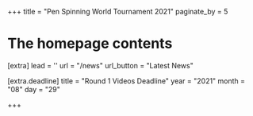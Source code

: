 +++
title = "Pen Spinning World Tournament 2021"
paginate_by = 5


# The homepage contents
[extra]
lead = ''
url = "/news"
url_button = "Latest News"

[extra.deadline]
title = "Round 1 Videos Deadline"
year = "2021"
month = "08"
day = "29"

+++
